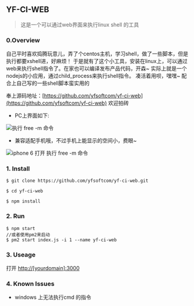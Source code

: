 ## YF-CI-WEB
> 这是一个可以通过web界面来执行linux shell 的工具

### 0.Overview
自己平时喜欢捣腾玩意儿，弄了个centos主机，学习shell，做了一些脚本，但是执行都要xshell进，好麻烦！
于是就有了这个小工具，安装在linux上，可以通过web来执行shell指令了。在家也可以编译发布产品代码，开森~
实际上就是一个nodejs的小应用，通过child_process来执行shell指令。
凑活着用呗，嘿嘿~
配合上自己写的一些shell脚本蛮实用的

奉上源码地址：[https://github.com/yfsoftcom/yf-ci-web](https://github.com/yfsoftcom/yf-ci-web)
欢迎拍砖

* PC上界面如下:

![执行 free -m 命令](http://upload-images.jianshu.io/upload_images/1449977-8a6e701bba8ec1da.png?imageMogr2/auto-orient/strip%7CimageView2/2/w/1240)

* 兼容适配手机哦，不过手机上能显示的空间小，费眼~

![iphone 6 打开 执行 free -m 命令](http://upload-images.jianshu.io/upload_images/1449977-a2784585654a6734.png?imageMogr2/auto-orient/strip%7CimageView2/2/w/1240)

### 1. Install
```
$ git clone https://github.com/yfsoftcom/yf-ci-web.git

$ cd yf-ci-web

$ npm install
```

### 2. Run
```
$ npm start
//或者使用pm2来启动
$ pm2 start index.js -i 1 --name yf-ci-web
```
### 3. Useage
打开 [http://[yourdomain]:3000](http://localhost:3000)

### 4. Known Issues
* windows 上无法执行cmd 的指令
